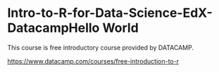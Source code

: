 # Intro-to-R-for-Data-Science-EdX-DatacampHello World
This course is free introductory course provided by DATACAMP.

https://www.datacamp.com/courses/free-introduction-to-r
